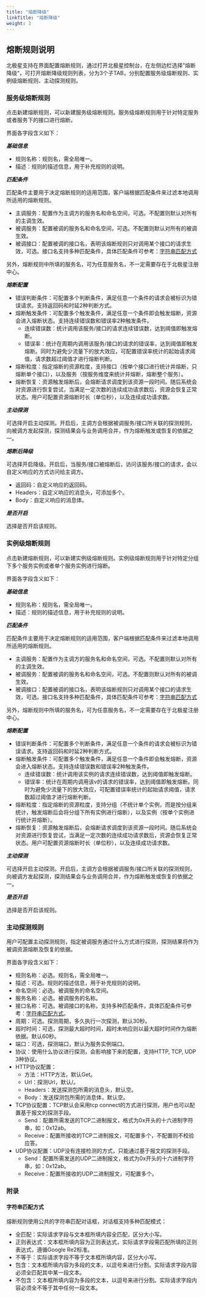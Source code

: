 ```yaml
---
title: "熔断降级"
linkTitle: "熔断降级"
weight: 3
---
```


## 熔断规则说明

北极星支持在界面配置熔断规则，通过打开北极星控制台，在左侧边栏选择”熔断降级“，可打开熔断降级规则列表，分为3个子TAB，分别配置服务级熔断规则、实例级熔断规则、主动探测规则。

### 服务级熔断规则

点击新建熔断规则，可以新建服务级熔断规则。服务级熔断规则用于针对特定服务或者服务下的接口进行熔断。

界面各字段含义如下：

***基础信息***

- 规则名称：规则名，需全局唯一。
- 描述：规则的描述信息，用于补充规则的说明。

***匹配条件***

匹配条件主要用于决定熔断规则的适用范围，客户端根据匹配条件来过滤本地调用所适用的熔断规则。

- 主调服务：配置作为主调方的服务名和命名空间，可选。不配置则默认对所有的主调生效。
- 被调服务：配置被调的服务名和命名空间，可选。不配置则默认对所有的被调生效。
- 被调接口：配置被调的接口名，表明该熔断规则只对调用某个接口的请求生效，可选。接口名支持多种匹配条件，具体匹配条件可参考：[字符串匹配方式](#字符串匹配方式)

另外，熔断规则中所填的服务名，可为任意服务名，不一定需要存在于北极星注册中心。

***熔断配置***

- 错误判断条件：可配置多个判断条件，满足任意一个条件的请求会被标识为错误请求。支持返回码和时延2种判断方式。
- 熔断触发条件：可配置多个触发条件，满足任意一个条件即会触发熔断，资源会进入熔断状态。支持连续错误数和错误率2种触发条件。
  - 连续错误数：统计调用该服务/接口的请求连续错误数，达到阈值即触发熔断。
  - 错误率：统计在周期内调用该服务/接口的请求的错误率，达到阈值即触发熔断。同时为避免少流量下的放大效应，可配置错误率统计的起始请求阈值，请求数超过阈值才进行熔断判断。
- 熔断粒度：指定熔断的资源粒度，支持接口（按单个接口进行统计并熔断，只熔断单个接口），以及服务（按服务维度来统计并熔断，熔断整个服务）。
- 熔断恢复：资源触发熔断后，会熔断请求调度到该资源一段时间。随后系统会对资源进行恢复尝试，当满足一定次数的连续成功请求数后，资源会恢复正常状态。用户可配置资源熔断时长（单位秒），以及连续成功请求数。

***主动探测***

可选择开启主动探测。开启后，主调方会根据被调服务/接口所关联的探测规则，向被调方发起探测，探测结果会与业务调用合并，作为熔断触发或恢复的依据之一。

***熔断后降级***

可选择开启降级。开启后，当服务/接口被熔断后，访问该服务/接口的请求，会以自定义响应的方式访问给主调方。

- 返回码：自定义响应的返回码。
- Headers：自定义响应的消息头，可添加多个。
- Body：自定义响应的消息体。

***是否开启***

选择是否开启该规则。

### 实例级熔断规则

点击新建熔断规则，可以新建实例级熔断规则。实例级熔断规则用于针对特定分组下多个服务实例或者单个服务实例进行熔断。

界面各字段含义如下：

***基础信息***

- 规则名称：规则名，需全局唯一。
- 描述：规则的描述信息，用于补充规则的说明。

***匹配条件***

匹配条件主要用于决定熔断规则的适用范围，客户端根据匹配条件来过滤本地调用所适用的熔断规则。

- 主调服务：配置作为主调方的服务名和命名空间，可选。不配置则默认对所有的主调生效。
- 被调服务：配置被调的服务名和命名空间，可选。不配置则默认对所有的被调生效。
- 被调接口：配置被调的接口名，表明该熔断规则只对调用某个接口的请求生效，可选。接口名支持多种匹配条件，具体匹配条件可参考：[字符串匹配方式](#字符串匹配方式)

另外，熔断规则中所填的服务名，可为任意服务名，不一定需要存在于北极星注册中心。

***熔断配置***

- 错误判断条件：可配置多个判断条件，满足任意一个条件的请求会被标识为错误请求。支持返回码和时延2种判断方式。
- 熔断触发条件：可配置多个触发条件，满足任意一个条件即会触发熔断，资源会进入熔断状态。支持连续错误数和错误率2种触发条件。
  - 连续错误数：统计调用该实例的请求连续错误数，达到阈值即触发熔断。
  - 错误率：统计在周期内调用该v的请求的错误率，达到阈值即触发熔断。同时为避免少流量下的放大效应，可配置错误率统计的起始请求阈值，请求数超过阈值才进行熔断判断。
- 熔断粒度：指定熔断的资源粒度，支持分组（不统计单个实例，而是按分组来统计，触发熔断后会将分组下所有实例进行熔断），以及实例（按单个实例进行统计并熔断）。
- 熔断恢复：资源触发熔断后，会熔断请求调度到该资源一段时间。随后系统会对资源进行恢复尝试，当满足一定次数的连续成功请求数后，资源会恢复正常状态。用户可配置资源熔断时长（单位秒），以及连续成功请求数。

***主动探测***

可选择开启主动探测。开启后，主调方会根据被调服务/接口所关联的探测规则，向被调方发起探测，探测结果会与业务调用合并，作为熔断触发或恢复的依据之一。

***是否开启***

选择是否开启该规则。

### 主动探测规则

用户可配置主动探测规则，指定被调服务通过什么方式进行探测，探测结果将作为被调资源熔断及恢复的依据。

界面各字段含义如下：

- 规则名称：必选。规则名，需全局唯一。
- 描述：可选。规则的描述信息，用于补充规则的说明。
- 命名空间：必选。被调服务的命名空间。
- 服务名称：必选。被调服务的名称。
- 接口名称：可选。被调接口的名称，支持多种匹配条件，具体匹配条件可参考：[字符串匹配方式](#字符串匹配方式)。
- 周期：可选。探测周期，多久执行一次探测，默认30秒。
- 超时时间：可选，探测最大超时时间，超时未响应则以最大超时时间作为熔断依据。默认60秒。
- 端口：可选，探测端口，默认为服务实例端口。
- 协议：使用什么协议进行探测，会影响接下来的配置，支持HTTP, TCP, UDP 3种协议。
- HTTP协议配置：
  - 方法：HTTP方法，默认Get。
  - Url：探测Url，默认/。
  - Headers：发送探测包所需的消息头，默认空。
  - Body：发送探测包所需的消息体，默认空。
- TCP协议配置：TCP默认会采用tcp connect的方式进行探测，用户也可以配置基于报文的探测手段。
  - Send：配置所需发送的TCP二进制报文，格式为0x开头的十六进制字符串，如：0x12ab。
  - Receive：配置所接收的TCP二进制报文，可配置多个，不配置则不校验应答。
- UDP协议配置：UDP没有连接检测的方式，只能通过基于报文的探测手段。
  - Send：配置所需发送的UDP二进制报文，格式为0x开头的十六进制字符串，如：0x12ab。
  - Receive：配置所接收的UDP二进制报文，可配置多个。

### 附录

#### 字符串匹配方式

熔断规则使用公共的字符串匹配对话框，对话框支持多种匹配模式：

- 全匹配：实际请求字段与文本框所填内容全匹配，区分大小写。
- 正则表达式：文本框所填内容为正则表达式，实际请求字段需匹配所填的正则表达式，遵循Google Re2标准。
- 不等于：实际请求字段不等于文本框所填内容，区分大小写。
- 包含：文本框所填内容为多段的文本，以逗号来进行分割。实际请求字段内容必须全匹配其中某一段文本。
- 不包含：文本框所填内容为多段的文本，以逗号来进行分割。实际请求字段内容必须全不等于其中任何一段文本。

